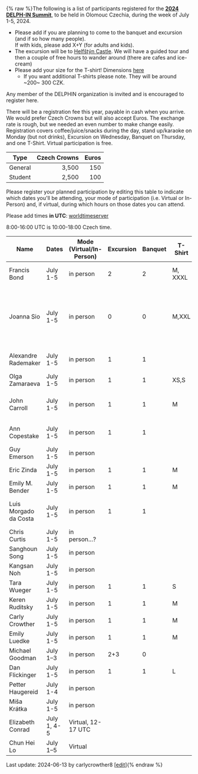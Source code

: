 {% raw %}The following is a list of participants registered for the [**2024 DELPH-IN Summit**](https://delph-in.github.io/docs/summits/OlomoucTop), to be held in Olomouc Czechia, during the week of July 1-5, 2024. 

* Please add if you are planning to come to the banquet and excursion (and if so how many people).\
If with kids, please add X+Y (for adults and kids).
* The excursion will be to [Helfštýn Castle](https://helfstyn.cz/en).  We will have a guided tour and then a couple of free hours to wander around (there are cafes and ice-cream)
* Please add your size for the T-shirt!  Dimensions [here](https://onlinecatalog.malfini.com/file/pdf/size_chart/129---product_size.pdf)
  * If you want additional T-shirts please note.  They will be around ~200~ 300 CZK.

Any member of the DELPHIN organization is invited and is encouraged to register here.

There will be a registration fee this year, payable in cash when you arrive.  We would prefer Czech Crowns but will also accept Euros.  The exchange rate is rough, but we needed an even number to make change easily.  Registration covers coffee/juice/snacks during the day, stand up/karaoke on Monday (but not drinks), Excursion on Wednesday, Banquet on Thursday, and one T-Shirt.   Virtual participation is free.  

| Type  | Czech Crowns | Euros |
|-------|------: | -----: |
| General | 3,500 | 150 |
| Student | 2,500 | 100 | 

Please register your planned participation by editing this table to indicate which dates you'll
be attending, your mode of participation (i.e. Virtual or In-Person) and, if virtual, during which hours on those dates you can attend.

Please add times **in UTC**:
[worldtimeserver](https://www.worldtimeserver.com/meeting-planner-times.aspx?Day=1&Mon=7&Y=2024&L0=UTC&L1=CZ&L2=SG&L3=BR-RJ&L4=US-WA&L5=&L6=&L7=)

8:00-16:00 UTC is 10:00-18:00 Czech time.

| Name | Dates | Mode (Virtual/In-Person) | Excursion | Banquet | T-Shirt| Comments |
-------|------ | ----- | ---------|---------|---------|---------|
|Francis Bond|July 1-5 | in person|2|2|M, XXXL| I hope to see you at HPSG too|
|Joanna Sio|July 1-5 | in person |0|0|M,XXL|Welcome to Olomouc, off to Paris for the middle of the week for another conference!|
|Alexandre Rademaker|July 1-5 | in person|1|1||I hope to be at HPSG too|
|Olga Zamaraeva|July 1-5 | in person |1|1|XS,S| Also there for HPSG|
|John Carroll|July 1-5 | in person |1|1|M|Might arrive a little late on Monday morning|
|Ann Copestake|July 1-5 | in person |1|1||leaving Friday morning|
|Guy Emerson|July 1-5|in person|||||
|Eric Zinda|July 1-5|in person|1|1|M||
|Emily M. Bender|July 1-5|in person |1|1|M| also HPSG! |
|Luis Morgado da Costa|July 1-5|in person |1|1|| and a couple days before and after |
|Chris Curtis|July 1-5|in person...?|||||
|Sanghoun Song|July 1-5|in person|||||
|Kangsan Noh|July 1-5|in person |||| also HPSG |
|Tara Wueger|July 1-5|in person| 1 | 1 | S | student |
|Keren Ruditsky|July 1-5|in person|1|1|M|student|
|Carly Crowther|July 1-5|in person|1|1|M| student & also HPSG |
|Emily Luedke|July 1-5|in person|1|1|M| student |
|Michael Goodman|July 1&ndash;3|in person|2+3|0|||
|Dan Flickinger|July 1-5|in person|1|1|L|also HPSG |
|Petter Haugereid|July 1-4|in person||||
|Miša Krátka|July 1-5|in person||||student|
|Elizabeth Conrad|July 1, 4-5|Virtual, 12-17 UTC|||||
|Chun Hei Lo|July 1&ndash;5|Virtual|||||

Last update: 2024-06-13 by carlycrowther8 [[edit](https://github.com/delph-in/docs/wiki/OlomoucParticipants/_edit)]{% endraw %}